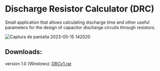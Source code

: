 # Discharge Resistor Calculator (DRC)
Small application that allows calculating discharge time and other useful parameters for the design of capacitor discharge circuits through resistors.

![Captura de pantalla 2023-05-15 142020](https://github.com/HighASG936/Discharge_Resistor_Calculator/assets/18225112/92f059c2-d22b-4589-9b36-1a4e4366db68)

## Downloads:

version 1.0 (Windows): [DRCv1.rar](https://drive.google.com/file/d/1fyD6V_BKNpnQv8OkVKUcOnsSGH24kpEr/view?usp=sharing)
